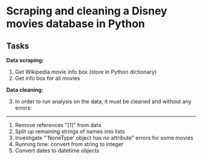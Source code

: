 # Scraping and cleaning a Disney movies database in Python

## Tasks

**Data scraping:**

1. Get Wikipedia movie info box (store in Python dictionary)
2. Get info box for all movies

**Data cleaning:**

3. In order to run analysis on the data, it must be cleaned and without any errors:
---
1. Remove references "[1]" from data
2. Split up remaining strings of names into lists
3. Investigate "'NoneType' object has no attribute" errors for some movies
4. Running time: convert from string to integer
5. Convert dates to datetime objects
